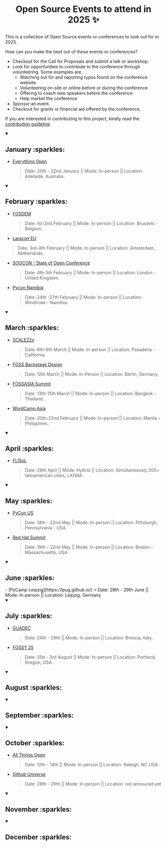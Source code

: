 # <p align="center"> Open Source Events to attend in 2025 :sparkles: </p>

This is a collection of Open Source events or conferences to look out for in 2025.

How can you make the best out of these events or conferences?
- Checkout for the Call for Proposals and submit a talk or workshop.
- Look for opportunities to contribute to the conference through volunteering. Some examples are;
  - Watching out for and reporting typos found on the conference website
  - Volunteering on-site or online before or during the conference
  - Offering to coach new speakers before the conference
  - Help market the conference
- Sponsor an event.
- Checkout for grants or financial aid offered by the conference.

If you are interested in contributing to this project, kindly read the [contribution guideline](https://github.com/Everything-Open-Source/open-source-events/blob/main/contributing.md).


<details open>
 <summary><h2> January :sparkles: </h2></summary>

- [Everything Open](https://2025.everythingopen.au/)
   > Date: 20th - 22nd January || Mode: In-person || Location: Adelaide, Australia.

</details>

<details open>
 <summary><h2> February :sparkles: </h2></summary>

 - [FOSDEM](https://fosdem.org/2025/)
   > Date: 1st-2nd February || Mode: In-person || Location: Brussels - Belgium.
  - [Laracon EU](https://laracon.eu/)
   > Date: 3rd-4th February || Mode: In-person || Location: Amsterdam, Netherlands.
 - [SOOCON - State of Open Conference](https://stateofopencon.com/)
   > Date: 4th-5th February || Mode: In-person || Location: London - United Kingdom.
 - [Pycon Namibia](https://na.pycon.org)
   > Date: 24th -27th February || Mode: In-person || Location: Windhoek - Namibia.
   
</details>

<details open>
 <summary><h2> March :sparkles: </h2></summary>

- [SCALE22x](https://www.socallinuxexpo.org/scale/22x)
   > Date: 6th-9th March || Mode: In-person || Location: Pasadena - California.

- [FOSS Backstage Design](https://dev.events/conferences/foss-backstage-design-2025-vfrqahd3)
   > Date: 12th March || Mode: In-Person || Location: Berlin, Germany. 
  
- [FOSSASIA Summit](https://summit.fossasia.org)
   > Date: 13th-15th March || Mode: In-person || Location: Bangkok - Thailand.

- [WordCamp Asia](https://asia.wordcamp.org/2025)
   > Date: 20th-22nd February || Mode: In-person || Location: Manila - Philippines.
</details>


<details open>
 <summary><h2> April :sparkles: </h2></summary>

 - [FLISoL](https://flisol.info/en)
   > Date: 26th April || Mode: Hybrid || Location: Simultaneously 200+ latinamerican cities, LATAM.

</details>


<details open>
 <summary><h2> May :sparkles: </h2></summary>

 - [PyCon US](https://us.pycon.org/2025/)
   > Date: 14th - 22nd May || Mode: In-person || Location: Pittsburgh, Pennsylvania - USA.

- [Red Hat Summit](https://www.redhat.com/en/summit)
   > Date: 19th - 22nd May || Mode: In-person || Location: Boston - Massachusetts, USA




</details>



<details open>
 <summary><h2> June :sparkles: </h2></summary>
 - [PyCamp Leipzig](https://lpug.github.io/)
   > Date: 28th - 29th June || Mode: In-person || Location: Leipzig, Germany

</details>



<details open>
 <summary><h2> July :sparkles: </h2></summary>

</details>

- [GUADEC](https://events.gnome.org/event/259/)
   > Date: 24th - 29th || Mode: In-person || Location: Brescia, Italy.

- [FOSSY 25](https://2025.fossy.us/)
   > Date: 31st - 3rd August || Mode: In-person || Location: Portland, Oregon, USA.



<details open>
 <summary><h2> August :sparkles: </h2></summary>

</details>



<details open>
 <summary><h2> September :sparkles: </h2></summary>

</details>



<details open>
 <summary><h2> October :sparkles: </h2></summary>

</details>

- [All Things Open](https://2025.allthingsopen.org/)
   > Date: 12th - 14th || Mode: In-person || Location: Raleigh, NC USA.

- [Github Universe](https://githubuniverse.com/)
   > Date: 28th - 29th || Mode: In-person || Location: not annouced yet

<details open>
 <summary><h2> November :sparkles: </h2></summary>

</details>



<details open>
 <summary><h2> December :sparkles: </h2></summary>

</details>





